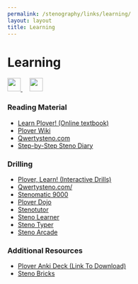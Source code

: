 ```yaml
---
permalink: /stenography/links/learning/
layout: layout
title: Learning
---
```


<div class="center">

   <h1>Learning</h1>
   
   <a href="https://github.com/StevenTammen/steventammen.github.io/edit/master/pages/stenography/links/learning.md" target="_blank">
     <img src="https://steventammen.github.io/assets/images/GitHub.png" height="30" width="30">
   </a> &nbsp; &nbsp;
   
   <a href="http://prose.io/#StevenTammen/steventammen.github.io/edit/master/pages/stenography/links/learning.md" target="_blank">
     <img src="https://steventammen.github.io/assets/images/Prose.png" height="30" width="30">
   </a>
   
</div>

### Reading Material

- [Learn Plover! (Online textbook)](https://sites.google.com/site/ploverdoc/home)
- [Plover Wiki](http://stenoknight.com/wiki/Main_Page)
- [Qwertysteno.com](http://qwertysteno.com/Home/)
- [Step-by-Step Steno Diary](https://docs.google.com/document/d/1fzpb_xWfiXzUo3f1jHkmLVb0pOB7py6gwL0XHyCYewA/edit)

### Drilling

- [Plover, Learn! (Interactive Drills)](http://www.tranklements.com/PloverLearn/)
- [Qwertysteno.com/](http://qwertysteno.com/Practice/)
- [Stenomatic 9000](http://web.mit.edu/~ezyang/Public/stenomatic.html)
- [Plover Dojo](http://ploverdojo.appspot.com/)
- [Stenotutor](https://github.com/caru/StenoTutor)
- [Steno Learner](http://www.dxvision.com/steno/stenolearner.html)
- [Steno Typer](http://stenoknight.com/plover/stenotyper/test3.html)
- [Steno Arcade](http://store.steampowered.com/app/449000/)

### Additional Resources

- [Plover Anki Deck (Link To Download)](http://stenoknight.com/w/images/Steno3000.anki)
- [Steno Bricks](http://nelstrom.github.io/StenoBricks/)
